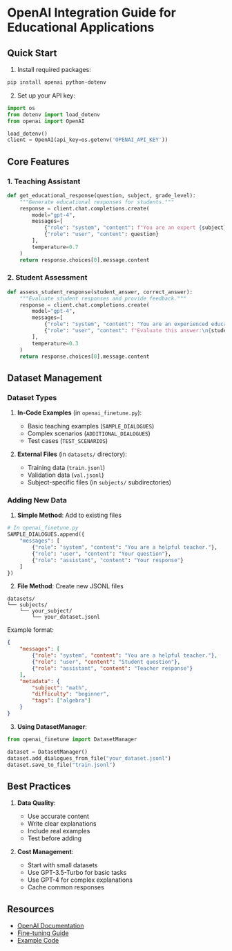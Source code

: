 # OpenAI Integration Guide for Educational Applications

## Quick Start

1. Install required packages:
```bash
pip install openai python-dotenv
```

2. Set up your API key:
```python
import os
from dotenv import load_dotenv
from openai import OpenAI

load_dotenv()
client = OpenAI(api_key=os.getenv('OPENAI_API_KEY'))
```

## Core Features

### 1. Teaching Assistant
```python
def get_educational_response(question, subject, grade_level):
    """Generate educational responses for students."""
    response = client.chat.completions.create(
        model="gpt-4",
        messages=[
            {"role": "system", "content": f"You are an expert {subject} teacher for {grade_level} students."},
            {"role": "user", "content": question}
        ],
        temperature=0.7
    )
    return response.choices[0].message.content
```

### 2. Student Assessment
```python
def assess_student_response(student_answer, correct_answer):
    """Evaluate student responses and provide feedback."""
    response = client.chat.completions.create(
        model="gpt-4",
        messages=[
            {"role": "system", "content": "You are an experienced educational assessor."},
            {"role": "user", "content": f"Evaluate this answer:\n{student_answer}\nCorrect answer:\n{correct_answer}"}
        ],
        temperature=0.3
    )
    return response.choices[0].message.content
```

## Dataset Management

### Dataset Types

1. **In-Code Examples** (in `openai_finetune.py`):
   - Basic teaching examples (`SAMPLE_DIALOGUES`)
   - Complex scenarios (`ADDITIONAL_DIALOGUES`)
   - Test cases (`TEST_SCENARIOS`)

2. **External Files** (in `datasets/` directory):
   - Training data (`train.jsonl`)
   - Validation data (`val.jsonl`)
   - Subject-specific files (in `subjects/` subdirectories)

### Adding New Data

1. **Simple Method**: Add to existing files
```python
# In openai_finetune.py
SAMPLE_DIALOGUES.append({
    "messages": [
        {"role": "system", "content": "You are a helpful teacher."},
        {"role": "user", "content": "Your question"},
        {"role": "assistant", "content": "Your response"}
    ]
})
```

2. **File Method**: Create new JSONL files
```plaintext
datasets/
└── subjects/
    └── your_subject/
        └── your_dataset.jsonl
```

Example format:
```json
{
    "messages": [
        {"role": "system", "content": "You are a helpful teacher."},
        {"role": "user", "content": "Student question"},
        {"role": "assistant", "content": "Teacher response"}
    ],
    "metadata": {
        "subject": "math",
        "difficulty": "beginner",
        "tags": ["algebra"]
    }
}
```

3. **Using DatasetManager**:
```python
from openai_finetune import DatasetManager

dataset = DatasetManager()
dataset.add_dialogues_from_file("your_dataset.jsonl")
dataset.save_to_file("train.jsonl")
```

## Best Practices

1. **Data Quality**:
   - Use accurate content
   - Write clear explanations
   - Include real examples
   - Test before adding

2. **Cost Management**:
   - Start with small datasets
   - Use GPT-3.5-Turbo for basic tasks
   - Use GPT-4 for complex explanations
   - Cache common responses

## Resources

- [OpenAI Documentation](https://platform.openai.com/docs)
- [Fine-tuning Guide](https://platform.openai.com/docs/guides/fine-tuning)
- [Example Code](../openai_finetune.py) 
